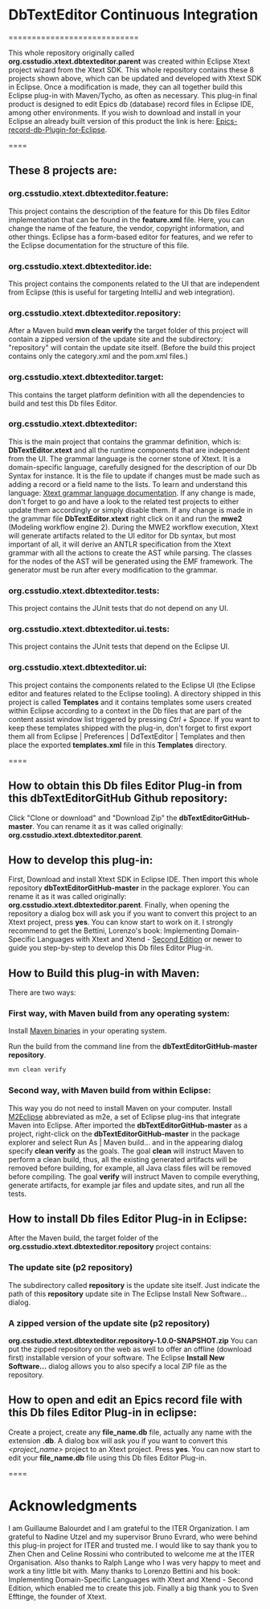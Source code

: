 # DbTextEditor Continuous Integration
============================

This whole repository originally called **org.csstudio.xtext.dbtexteditor.parent**
was created within Eclipse Xtext project wizard from the Xtext SDK.
This whole repository contains these 8 projects shown above, which can be updated
and developed with Xtext SDK in Eclipse. Once a modification is made, they can all
together build this Eclipse plug-in with Maven/Tycho, as often as necessary.
This plug-in final product is designed to edit Epics db (database) record files
in Eclipse IDE, among other environments. If you wish to download and install in your Eclipse an
already built version of this product the link is here:
[Epics-record-db-Plugin-for-Eclipse](https://github.com/gyomGit/Epics-record-db-Plugin-for-Eclipse).

====

## These 8 projects are:

### org.csstudio.xtext.dbtexteditor.feature:
This project contains the description of the feature for this Db files Editor
implementation that can be found in the **feature.xml** file. Here, you can change
the name of the feature, the vendor, copyright information, and other things.
Eclipse has a form-based editor for features, and we refer to the Eclipse
documentation for the structure of this file.

### org.csstudio.xtext.dbtexteditor.ide:
This project contains the components related to the UI that are independent from
Eclipse (this is useful for targeting IntelliJ and web integration).

### org.csstudio.xtext.dbtexteditor.repository:
After a Maven build **mvn clean verify** the target folder of this project will
contain a zipped version of the update site and the subdirectory: "repository"
will contain the update site itself. (Before the build this project contains
only the category.xml and the pom.xml files.)

### org.csstudio.xtext.dbtexteditor.target:
This contains the target platform definition with all the dependencies to build
and test this Db files Editor.

### org.csstudio.xtext.dbtexteditor:
This is the main project that contains the grammar definition, which is:
**DbTextEditor.xtext** and all the runtime components that are independent from the
UI. The grammar language is the corner stone of Xtext. It is a domain-specific
language, carefully designed for the description of our Db Syntax for instance.
It is the file to update if changes must be made such as adding a record or a
field name to the lists. To learn and understand this language: [Xtext grammar language documentation](https://www.eclipse.org/Xtext/documentation/301_grammarlanguage.html).
If any change is made, don't forget to go and have a look to the related test projects
to either update them accordingly or simply disable them. If any change is made in
the grammar file **DbTextEditor.xtext** right click on it and run the **mwe2**
(Modeling workflow engine 2). During the MWE2 workflow execution, Xtext will generate
artifacts related to the UI editor for Db syntax, but most important of all, it will
derive an ANTLR specification from the Xtext grammar with all the actions to create
the AST while parsing. The classes for the nodes of the AST will be generated using
the EMF framework. The generator must be run after every modification to the grammar.

### org.csstudio.xtext.dbtexteditor.tests:
This project contains the JUnit tests that do not depend on any UI.

### org.csstudio.xtext.dbtexteditor.ui.tests:
This project contains the JUnit tests that depend on the Eclipse UI.

### org.csstudio.xtext.dbtexteditor.ui:
This project contains the components related to the Eclipse UI (the Eclipse editor and
features related to the Eclipse tooling). A directory shipped in this project is
called **Templates** and it contains templates some users created within Eclipse according to a
context in the Db files that are part of the content assist window list triggered by
pressing *Ctrl + Space*. If you want to keep these templates shipped with the plug-in,
don't forget to first export them all from Eclipse | Preferences | DdTextEditor | Templates and
then place the exported **templates.xml** file in this **Templates** directory.

====

## How to obtain this Db files Editor Plug-in from this dbTextEditorGitHub Github repository:

Click "Clone or download" and "Download Zip" the **dbTextEditorGitHub-master**. You
can rename it as it was called originally: **org.csstudio.xtext.dbtexteditor.parent**.

## How to develop this plug-in:

First, Download and install Xtext SDK in Eclipse IDE. Then import this whole
repository **dbTextEditorGitHub-master** in the package explorer. You can rename it as it was called originally:
**org.csstudio.xtext.dbtexteditor.parent**. Finally, when opening the repository a dialog box will ask you if
you want to convert this *<project name>* project to an Xtext project, press **yes**. You can know start to work on it.
I strongly recommend to get the Bettini, Lorenzo's book: Implementing Domain-Specific Languages with Xtext
and Xtend - [Second Edition](https://www.amazon.com/Implementing-Domain-Specific-Languages-Xtext/dp/1786464969)
or newer to guide you step-by-step to develop this Db files Editor Plug-in.

## How to Build this plug-in with Maven:

There are two ways:

### First way, with Maven build from any operating system:

Install [Maven binaries](https://maven.apache.org/) in your operating system.

Run the build from the command line from the **dbTextEditorGitHub-master
repository**.

```bash
mvn clean verify
```
### Second way, with Maven build from within Eclipse:

This way you do not need to install Maven on your computer.
Install [M2Eclipse](https://www.eclipse.org/m2e/) abbreviated as m2e, a set of
Eclipse plug-ins that integrate Maven into Eclipse. After imported the
**dbTextEditorGitHub-master** as a project, right-click on the
**dbTextEditorGitHub-master** in the package explorer and select Run As | Maven build…
and in the appearing dialog specify **clean verify** as the goals.
The goal **clean** will instruct Maven to perform a clean build, thus, all the
existing generated artifacts will be removed before building, for example, all
Java class files will be removed before compiling. The goal **verify** will instruct
Maven to compile everything, generate artifacts, for example jar files and
update sites, and run all the tests.

## How to install Db files Editor Plug-in in Eclipse:

After the Maven build, the target folder of the **org.csstudio.xtext.dbtexteditor.repository** project
contains:

### The update site (p2 repository)
The subdirectory called **repository** is the update site itself.
Just indicate the path of this **repository** update site in The Eclipse Install
New Software... dialog.

### A zipped version of the update site (p2 repository)
**org.csstudio.xtext.dbtexteditor.repository-1.0.0-SNAPSHOT.zip** You can put the
zipped repository on the web as well to offer an offline (download first) installable version of
your software. The Eclipse **Install New Software...** dialog allows you to also
specify a local ZIP file as the repository.

## How to open and edit an Epics record file with this Db files Editor Plug-in in eclipse:
Create a project, create any **file_name.db** file, actually any name with the extension **.db**.
A dialog box will ask you if you want to convert this *<project_name>* project to an Xtext project.
Press **yes**. You can now start to edit your **file_name.db** file using this Db files Editor Plug-in.

====

# Acknowledgments
I am Guillaume Balourdet and I am grateful to the ITER Organization.
I am grateful to Nadine Utzel and my supervisor Bruno Evrard, who were behind this plug-in project for ITER and trusted me. I would like to say thank you to Zhen Chen and Celine Rossini who contributed to welcome me at the ITER Organisation.
Also thanks to Ralph Lange who I was very happy to meet and work a tiny little bit with.
Many thanks to Lorenzo Bettini and his book: Implementing Domain-Specific Languages with Xtext and Xtend - Second Edition, which enabled me to create this job.
Finally a big thank you to Sven Efftinge, the founder of Xtext.
